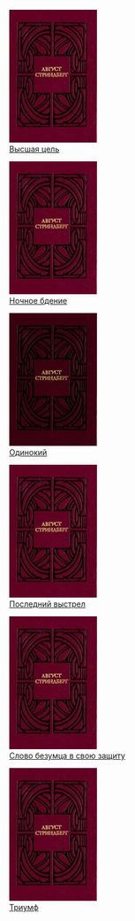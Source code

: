 ![](Высшая%20цель.jpg)  
[Высшая цель](Высшая%20цель.txt)

![](Ночное%20бдение.jpg)  
[Ночное бдение](Ночное%20бдение.txt)

![](Одинокий.jpg)  
[Одинокий](Одинокий.txt)

![](Последний%20выстрел.jpg)  
[Последний выстрел](Последний%20выстрел.txt)

![](Слово%20безумца%20в%20свою%20защиту.jpg)  
[Слово безумца в свою защиту](Слово%20безумца%20в%20свою%20защиту.txt)

![](Триумф.jpg)  
[Триумф](Триумф.txt)
